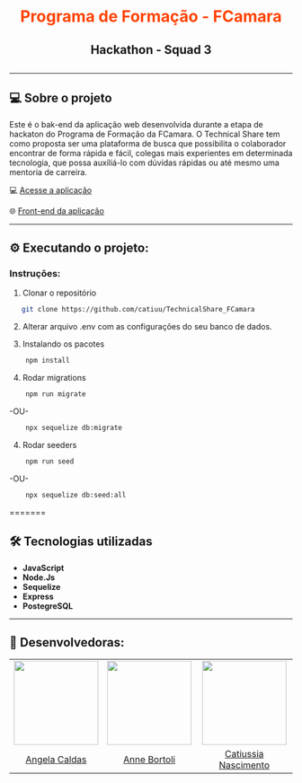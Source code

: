 <div align="center">
 <h1 style="color: #FE4400;">Programa de Formação - FCamara</h1>
 <h2>Hackathon - Squad 3<h2>
</div>

---

## 💻 Sobre o projeto

Este é o bak-end da aplicação web desenvolvida durante a etapa de hackaton do Programa de Formação da FCamara.
O Technical Share tem como proposta ser uma plataforma de busca que possibilita o colaborador encontrar de forma rápida e fácil, colegas mais experientes em determinada tecnologia, que possa auxiliá-lo com dúvidas rápidas ou até mesmo uma mentoria de carreira.

💻 [Acesse a aplicação](https://technicalsherfront-api.herokuapp.com/)

:globe_with_meridians: [Front-end da aplicação](https://github.com/catiuu/TechnicalShare_FCamara_front)

---

## ⚙️ Executando o projeto:

### Instruções:

1. Clonar o repositório

```sh
   git clone https://github.com/catiuu/TechnicalShare_FCamara
```

2. Alterar arquivo .env com as configurações do seu banco de dados.

3. Instalando os pacotes

```sh
    npm install
```

4. Rodar migrations

```sh
    npm run migrate
```

-OU-

```sh
    npx sequelize db:migrate
```

4. Rodar seeders

```sh
    npm run seed
```

-OU-

```sh
    npx sequelize db:seed:all
```

=======

## 🛠️ Tecnologias utilizadas

- **JavaScript**
- **Node.Js**
- **Sequelize**
- **Express**
- **PostegreSQL**
---

## 🚀 Desenvolvedoras:

<table>
    <tr align="center">
        <td>
            <img src="https://avatars.githubusercontent.com/u/86853033?v=4" height="150px">
        </td>
        <td>
            <img src="https://avatars.githubusercontent.com/u/62453211?v=4" height="150px"></td>
        </td>
        <td>
            <img src="https://avatars.githubusercontent.com/u/85588757?v=4" height="150px"></td>
        </td>
    </tr>
    <tr align="center">
        <td>
        <a href="https://github.com/sucodelarangela">Angela Caldas</a>
        </td>
        <td>
        <a href="https://github.com/ANNEBORTOLI">Anne Bortoli</a>
        </td>
        <td>
        <a href="https://github.com/catiuu">Catiussia Nascimento</a>
        </td>
    </tr>
</table>
